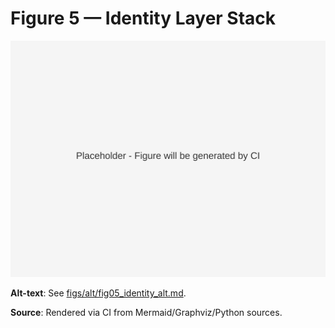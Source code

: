 # Figure 5 — Identity Layer Stack

![Figure 5](../figs/svg/figure5.svg)

**Alt-text**: See [figs/alt/fig05_identity_alt.md](../figs/alt/fig05_identity_alt.md).

**Source**: Rendered via CI from Mermaid/Graphviz/Python sources.
